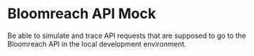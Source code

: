 # Bloomreach API Mock

Be able to simulate and trace API requests that are supposed to go to the Bloomreach API in the local development environment.